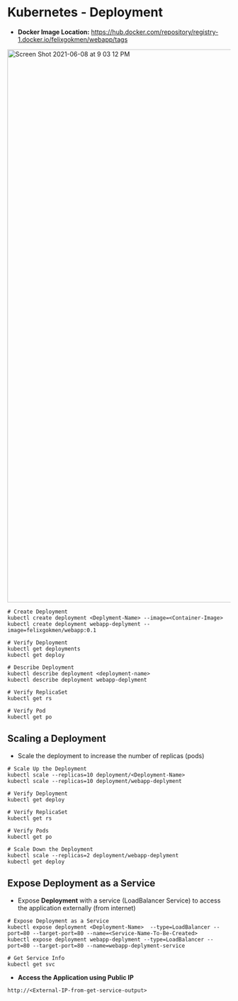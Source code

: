 # Kubernetes - Deployment

- **Docker Image Location:** https://hub.docker.com/repository/registry-1.docker.io/felixgokmen/webapp/tags

<img width="1250" alt="Screen Shot 2021-06-08 at 9 03 12 PM" src="https://user-images.githubusercontent.com/63836841/121276604-f07b5500-c89c-11eb-920a-351b3c00b9c1.png">


```
# Create Deployment
kubectl create deployment <Deplyment-Name> --image=<Container-Image>
kubectl create deployment webapp-deplyment --image=felixgokmen/webapp:0.1

# Verify Deployment
kubectl get deployments
kubectl get deploy 

# Describe Deployment
kubectl describe deployment <deployment-name>
kubectl describe deployment webapp-deplyment

# Verify ReplicaSet
kubectl get rs

# Verify Pod
kubectl get po
```


## Scaling a Deployment
- Scale the deployment to increase the number of replicas (pods)
```
# Scale Up the Deployment
kubectl scale --replicas=10 deployment/<Deployment-Name>
kubectl scale --replicas=10 deployment/webapp-deplyment 

# Verify Deployment
kubectl get deploy

# Verify ReplicaSet
kubectl get rs

# Verify Pods
kubectl get po

# Scale Down the Deployment
kubectl scale --replicas=2 deployment/webapp-deplyment 
kubectl get deploy
```


## Expose Deployment as a Service
- Expose **Deployment** with a service (LoadBalancer Service) to access the application externally (from internet)
```
# Expose Deployment as a Service
kubectl expose deployment <Deployment-Name>  --type=LoadBalancer --port=80 --target-port=80 --name=<Service-Name-To-Be-Created>
kubectl expose deployment webapp-deplyment --type=LoadBalancer --port=80 --target-port=80 --name=webapp-deplyment-service

# Get Service Info
kubectl get svc

```
- **Access the Application using Public IP**
```
http://<External-IP-from-get-service-output>
```
